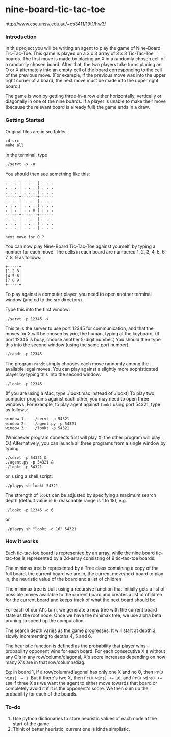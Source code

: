 # nine-board-tic-tac-toe
http://www.cse.unsw.edu.au/~cs3411/19t1/hw3/

### Introduction
In this project you will be writing an agent to play the game of Nine-Board Tic-Tac-Toe.
This game is played on a 3 x 3 array of 3 x 3 Tic-Tac-Toe boards. The first move is made by placing an X in a randomly chosen cell of a randomly chosen board. After that, the two players take turns placing an O or X alternately into an empty cell of the board corresponding to the cell of the previous move. (For example, if the previous move was into the upper right corner of a board, the next move must be made into the upper right board.)

The game is won by getting three-in-a row either horizontally, vertically or diagonally in one of the nine boards. If a player is unable to make their move (because the relevant board is already full) the game ends in a draw.

### Getting Started
Original files are in src folder.

    cd src
    make all    
In the terminal, type

    ./servt -x -o
You should then see something like this:  
 
    . . . | . . . | . . .  
    . . . | . . . | . . .  
    . . . | . . . | . . .  
    ------+-------+------  
    . . . | . . . | . . .  
    . . . | . . . | . . .  
    . . . | . . x | . . .   
    ------+-------+------  
    . . . | . . . | . . .  
    . . . | . . . | . . .  
    . . . | . . . | . . .  

    next move for O ?  

You can now play Nine-Board Tic-Tac-Toe against yourself, by typing a number for each move. 
The cells in each board are numbered 1, 2, 3, 4, 5, 6, 7, 8, 9 as follows:

    +-----+
    |1 2 3|
    |4 5 6|
    |7 8 9|
    +-----+
To play against a computer player, you need to open another terminal window (and cd to the src directory).

Type this into the first window:

    ./servt -p 12345 -x
This tells the server to use port 12345 for communication, and that the moves for X will be chosen by you, the human, typing at the keyboard. (If port 12345 is busy, choose another 5-digit number.)
You should then type this into the second window (using the same port number):

    ./randt -p 12345
The program `randt` simply chooses each move randomly among the available legal moves.
You can play against a slightly more sophisticated player by typing this into the second window:

    ./lookt -p 12345
(If you are using a Mac, type ./lookt.mac instead of ./lookt)
To play two computer programs against each other, you may need to open three windows. For example, to play agent against `lookt` using port 54321, type as follows:

    window 1:	./servt -p 54321
    window 2:	./agent.py -p 54321
    window 3:	./lookt -p 54321
(Whichever program connects first will play X; the other program will play O.)
Alternatively, you can launch all three programs from a single window by typing

    ./servt -p 54321 &
    ./agent.py -p 54321 &
    ./lookt -p 54321
or, using a shell script:

    ./playpy.sh lookt 54321
The strength of `lookt` can be adjusted by specifying a maximum search depth (default value is 9; reasonable range is 1 to 18), e.g.

    ./lookt -p 12345 -d 6
or

    ./playpy.sh "lookt -d 16" 54321

### How it works
Each tic-tac-toe board is represented by an array, while the nine board tic-tac-toe is represented by a 2d-array consisting of 9 tic-tac-toe boards.

The minimax tree is represented by a Tree class containing a copy of the full board, the current board we are in, the current move/next board to play in, the heuristic value of the board and a list of children

The minimax tree is built using a recursive function that initially gets a list of possible moves available to the current board and creates a list of children for the current board and keeps track of what the next board should be.

For each of our AI's turn, we generate a new tree with the current board state as the root node. Once we have the minimax tree, we use alpha beta pruning to speed up the computation.

The search depth varies as the game progresses. It will start at depth 3, slowly incrementing to depths 4, 5 and 6.

The heuristic function is defined as the probability that player wins - probability opponent wins for each board. For each consecutive X's without any O's in any row/column/diagonal, X's score increases depending on how many X's are in that row/column/diag.  

Eg: in board 1, if a row/column/diagonal has only one X and no O, then `Pr(X wins) += 1`. But if there's two X, then `Pr(X wins) += 10`, and `Pr(X wins) += 100` if three X as we want the agent to either move towards that board or completely avoid it if it is the opponent's score. We then sum up the probability for each of the boards.

### To-do
1. Use python dictionaries to store heuristic values of each node at the start of the game.
2. Think of better heuristic, current one is kinda simplistic.

